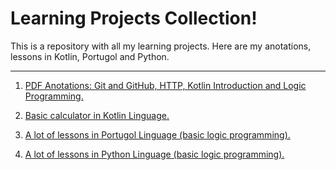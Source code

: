 # Learning Projects Collection!
This is a repository with all my learning projects. Here are my anotations, lessons in Kotlin, Portugol and Python.

---

1. [PDF Anotations: Git and GitHub, HTTP, Kotlin Introduction and Logic Programming.](Anotações)

2. [Basic calculator in Kotlin Linguage.](Kotlin/src)

3. [A lot of lessons in Portugol Linguage (basic logic programming).](Portugol)

4. [A lot of lessons in Python Linguage (basic logic programming).](Python)    

